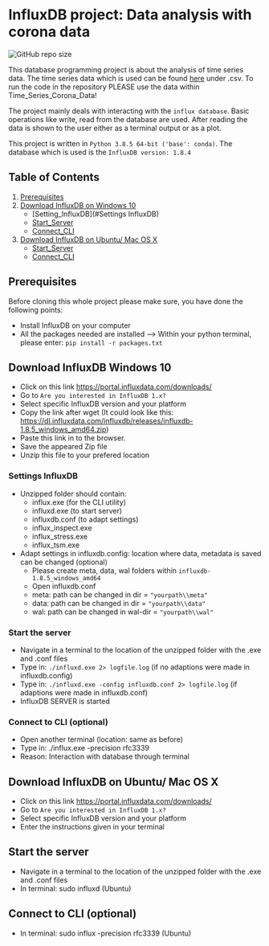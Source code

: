 # InfluxDB project: Data analysis with corona data

![GitHub repo size](https://img.shields.io/github/repo-size/TAsUjxnMIL/InfluxDB_Projekt)

This database programming project is about the analysis of time series data.
The time series data which is used can be found [here](https://ourworldindata.org/coronavirus-source-data) under .csv.
To run the code in the repository PLEASE use the data within Time_Series_Corona_Data!

The project mainly deals with interacting with the `influx database`. Basic operations like write, read from the database are 
used. After reading the data is shown to the user either as a terminal output or as a plot. 

This project is written in `Python 3.8.5 64-bit ('base': conda)`. The database which is used is the `InfluxDB version: 1.8.4`

## Table of Contents
1. [Prerequisites](#Prerequisites)
2. [Download InfluxDB on Windows 10](#Download-InfluxDB-Windows-10)
    * [Setting_InfluxDB](#Settings InfluxDB)
    * [Start_Server](#Start-the-server)
    * [Connect_CLI](#Connect-to-CLI-(optional))
3. [Download InfluxDB on Ubuntu/ Mac OS X](#Download-InfluxDB-on-Ubuntu/-Mac-OS-X)
    * [Start_Server](#Start-the-server)
    * [Connect_CLI](#Connect-to-CLI-(optional))





## Prerequisites 

Before cloning this whole project please make sure, you have done the following points:
* Install InfluxDB on your computer
* All the packages needed are installed
  --> Within your python terminal, please enter: `pip install -r packages.txt`

## Download InfluxDB Windows 10
* Click on this link <https://portal.influxdata.com/downloads/>
* Go to `Are you interested in InfluxDB 1.x?` 
* Select specific InfluxDB version and your platform 
* Copy the link after wget
  (It could look like this: https://dl.influxdata.com/influxdb/releases/influxdb-1.8.5_windows_amd64.zip)
* Paste this link in to the browser. 
* Save the appeared Zip file 
* Unzip this file to your prefered location

### Settings InfluxDB
* Unzipped folder should contain:  
    * influx.exe        (for the CLI utility)
    * influxd.exe       (to start server)
    * influxdb.conf     (to adapt settings)
    * influx_inspect.exe
    * influx_stress.exe
    * influx_tsm.exe
* Adapt settings in influxdb.config: location where data, metadata is saved can be changed (optional)
    * Please create meta, data, wal folders within `influxdb-1.8.5_windows_amd64`
    * Open influxdb.conf
    * meta: path can be changed in dir = `"yourpath\\meta"` 
    * data: path can be changed in dir = `"yourpath\\data"` 
    * wal: path can be changed in wal-dir = `"yourpath\\wal"` 

### Start the server 
* Navigate in a terminal to the location of the unzipped folder with the .exe and .conf files
* Type in: `./influxd.exe 2> logfile.log` (if no adaptions were made in influxdb.config)
* Type in: `./influxd.exe -config influxdb.conf 2> logfile.log` (if adaptions were made in influxdb.conf)
* InfluxDB SERVER is started

### Connect to CLI (optional)
* Open another terminal (location: same as before)
* Type in: ./influx.exe -precision rfc3339 
* Reason: Interaction with database through terminal
    
    
## Download InfluxDB on Ubuntu/ Mac OS X
* Click on this link <https://portal.influxdata.com/downloads/>
* Go to `Are you interested in InfluxDB 1.x?` 
* Select specific InfluxDB version and your platform 
* Enter the instructions given in your terminal

## Start the server
* Navigate in a terminal to the location of the unzipped folder with the .exe and .conf files
* In terminal: sudo influxd (Ubuntu)

## Connect to CLI (optional)
* In terminal: sudo influx -precision rfc3339 (Ubuntu)
